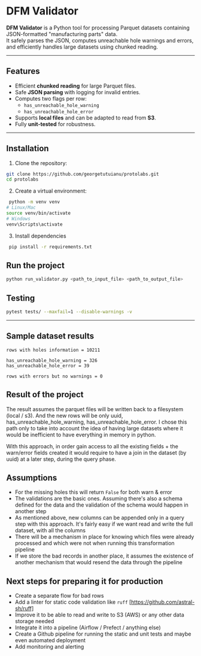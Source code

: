 # DFM Validator

**DFM Validator** is a Python tool for processing Parquet datasets containing JSON-formatted "manufacturing parts" data.  
It safely parses the JSON, computes unreachable hole warnings and errors, and efficiently handles large datasets using chunked reading.  

---

## Features

- Efficient **chunked reading** for large Parquet files.
- Safe **JSON parsing** with logging for invalid entries.
- Computes two flags per row:
  - `has_unreachable_hole_warning`
  - `has_unreachable_hole_error`
- Supports **local files** and can be adapted to read from **S3**.
- Fully **unit-tested** for robustness.

---

## Installation

1. Clone the repository:

```bash
git clone https://github.com/georgetutuianu/protolabs.git
cd protolabs
```

2. Create a virtual environment:
```bash
 python -m venv venv
# Linux/Mac
source venv/bin/activate
# Windows
venv\Scripts\activate

```

3. Install dependencies
```bash
 pip install -r requirements.txt
```

## Run the project
```bash
python run_validator.py <path_to_input_file> <path_to_output_file>
```

## Testing
```bash
pytest tests/ --maxfail=1 --disable-warnings -v
```

--- 

## Sample dataset results
```text
rows with holes information = 10211

has_unreachable_hole_warning = 326
has_unreachable_hole_error = 39

rows with errors but no warnings = 0
```

## Result of the project
The result assumes the parquet files will be written back to a filesystem (local / s3). And the new rows will be only
uuid, has_unreachable_hole_warning, has_unreachable_hole_error. I chose this path only to take into account the idea of 
having large datasets where it would be inefficient to have everything in memory in python. 

With this approach, in order gain access to all the existing fields + the warn/error fields created it would require
to have a join in the dataset (by uuid) at a later step, during the query phase.

## Assumptions
- For the missing holes this will return `False` for both warn & error
- The validations are the basic ones. Assuming there's also a schema defined for the data and the validation of the 
schema would happen in another step
- As mentioned above, new columns can be appended only in a query step with this approach. It's fairly easy if we want
read and write the full dataset, with all the columns
- There will be a mechanism in place for knowing which files were already processed and which were not when running this
transformation pipeline
- If we store the bad records in another place, it assumes the existence of another mechanism that would resend the
data through the pipeline

## Next steps for preparing it for production

- Create a separate flow for bad rows
- Add a linter for static code validation like `ruff` [https://github.com/astral-sh/ruff]
- Improve it to be able to read and write to S3 (AWS) or any other data storage needed
- Integrate it into a pipeline (Airflow / Prefect / anything else)
- Create a Github pipeline for running the static and unit tests and maybe even automated deployment
- Add monitoring and alerting
